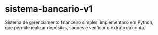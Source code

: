 # sistema-bancario-v1
Sistema de gerenciamento financeiro simples, implementado em Python, que permite realizar depósitos, saques e verificar o extrato da conta.
